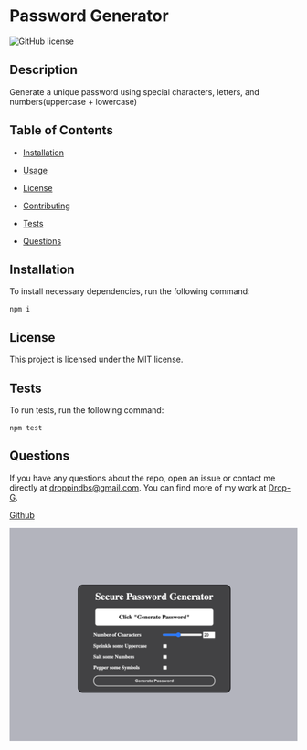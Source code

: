 # Password Generator
![GitHub license](https://img.shields.io/badge/license-MIT-blue.svg)

## Description

Generate a unique password using special characters, letters, and numbers(uppercase + lowercase)

## Table of Contents 

* [Installation](#installation)

* [Usage](#usage)

* [License](#license)

* [Contributing](#contributing)

* [Tests](#tests)

* [Questions](#questions)

## Installation

To install necessary dependencies, run the following command:

```
npm i
```

## License

This project is licensed under the MIT license.

## Tests

To run tests, run the following command:

```
npm test
```

## Questions

If you have any questions about the repo, open an issue or contact me directly at droppindbs@gmail.com. You can find more of my work at [Drop-G](https://github.com/Drop-G/).


[Github](https://drop-g.github.io/PasswordGenerator/)

![screenshotOfLivePage](assets/pg.png)
